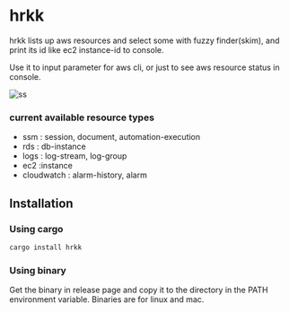 # hrkk
hrkk lists up aws resources and select some with fuzzy finder(skim), and print its id like ec2 instance-id to console.

Use it to input parameter for aws cli, or just to see aws resource status in console.

![ss](https://user-images.githubusercontent.com/367828/85136202-40bb6a80-b27a-11ea-9fc8-aca763d9f1ad.gif)

### current available resource types

- ssm : session, document, automation-execution
- rds : db-instance
- logs : log-stream, log-group
- ec2 :instance
- cloudwatch : alarm-history, alarm


## Installation
### Using cargo

```bash
cargo install hrkk
```

### Using binary

Get the binary in release page and copy it to the directory in the PATH environment variable.
Binaries are for linux and mac.